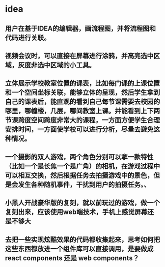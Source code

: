 # idea

## 用户在基于IDEA的编辑器，画流程图，并将流程图和代码进行关联。

## 视频会议时，可以直接在屏幕进行涂鸦，并高亮选中区域，灰度非选中区域的小工具。

## 立体展示学校教室位置的课表，比如每门课的上课位置和一个空间坐标关联，能够立体的呈现，然后学生拿到自己的课表后，能直观的看到自己每节课需要去校园的哪里，哪幢楼，几层，哪间教室上课。并能看到上下两节课跨度空间跨度非常大的课程，一方面方便学生合理安排时间，一方面使学校可以进行分析，尽量去避免这种情况。

## 一个摄影的双人游戏，两个角色分别可以拿一款特性（比如一个是长焦一个是广角）的相机，在游戏过程中可以相互交换，然后根据任务去拍摄游戏中的景色，但是会发生各种随机事件，干扰到用户的拍摄任务。、

## 小黑人开战豪华版的复刻，就以前玩过的游戏，做一个复刻出来，应该使用web端技术，手机上感觉屏幕还是不够大

## 去把一些实现炫酷效果的代码都收集起来，思考如何把这些东西都放进一个组件库可以直接调用，是要做成 react components 还是 web components？
